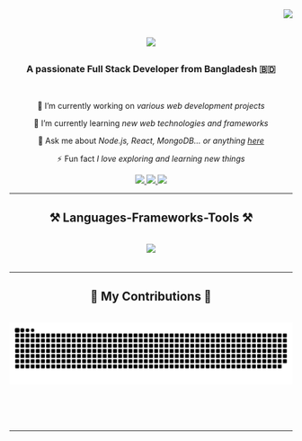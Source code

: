 <img align="right" src="https://visitor-badge.laobi.icu/badge?page_id=MdRakibAli.MdRakibAli" />

<h1 align="center">
    <img src="https://readme-typing-svg.herokuapp.com/?font=Righteous&size=35&center=true&vCenter=true&width=500&height=70&duration=4000&lines=Hi+There!+👋;+I'm+Md+Rakib+Ali!;" />
</h1>

<h3 align="center">A passionate Full Stack Developer from Bangladesh 🇧🇩</h3>

<br/>

<div align="center">
 
 🔭 I’m currently working on *various web development projects*
 
 🌱 I’m currently learning *new web technologies and frameworks*

💬 Ask me about *Node.js, React, MongoDB... or anything [here](https://github.com/MdRakibAli/MdRakibAli/issues)*

⚡ Fun fact *I love exploring and learning new things*

</div>
 
<div align="center"> 
  <a href="mailto:your-email@example.com">
    <img src="https://img.shields.io/badge/Gmail-333333?style=for-the-badge&logo=gmail&logoColor=red" />
  </a>
  <a href="https://linkedin.com/in/yourprofile" target="_blank">
    <img src="https://img.shields.io/badge/LinkedIn-0077B5?style=for-the-badge&logo=linkedin&logoColor=white" target="_blank" />
  </a>
  <a href="https://github.com/yourusername" target="_blank">
     <img src="https://img.shields.io/badge/GitHub-181717?style=for-the-badge&logo=github&logoColor=white" target="_blank" />
  </a>
</div>

<hr/>
 
<h2 align="center">⚒️ Languages-Frameworks-Tools ⚒️</h2>
<br/>
<div align="center">
    <img src="https://skillicons.dev/icons?i=html,css,javascript,typescript,react,redux,nextjs,nodejs,express,mongodb,git,github,vscode" />
</div>

<br/>
<hr/>

<div align="center">
  <h2>🐍 My Contributions 🐍</h2>
  <br>
  <img alt="snake eating my contributions" src="https://raw.githubusercontent.com/salesp07/salesp07/output/github-contribution-grid-snake.svg" />
  
  <br/><br/><br/>
</div>

<hr/>

